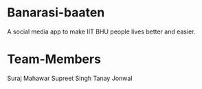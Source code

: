 # Banarasi-baaten
A social media app to make IIT BHU people lives better and easier.

# Team-Members
Suraj Mahawar
Supreet Singh
Tanay Jonwal
